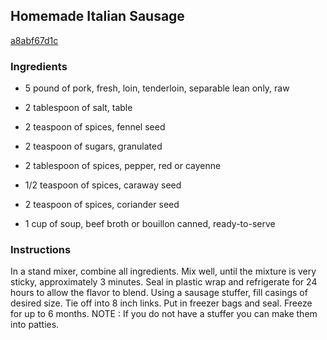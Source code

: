 ## Homemade Italian Sausage

[a8abf67d1c](https://cookpad.com/us/recipes/339153-homemade-italian-sausage)

### Ingredients

 - 5 pound of pork, fresh, loin, tenderloin, separable lean only, raw

 - 2 tablespoon of salt, table

 - 2 teaspoon of spices, fennel seed

 - 2 teaspoon of sugars, granulated

 - 2 tablespoon of spices, pepper, red or cayenne

 - 1/2 teaspoon of spices, caraway seed

 - 2 teaspoon of spices, coriander seed

 - 1 cup of soup, beef broth or bouillon canned, ready-to-serve

### Instructions

In a stand mixer, combine all ingredients. Mix well, until the mixture is very sticky, approximately 3 minutes. Seal in plastic wrap and refrigerate for 24 hours to allow the flavor to blend. Using a sausage stuffer, fill casings of desired size. Tie off into 8 inch links. Put in freezer bags and seal. Freeze for up to 6 months. NOTE : If you do not have a stuffer you can make them into patties.